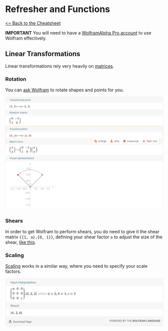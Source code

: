 # Refresher and Functions

[<= Back to the Cheatsheet](../WolframCheatsheet.md)

**IMPORTANT** You will need to have a [WolframAlpha Pro account](https://www.imperial.ac.uk/admin-services/ict/self-service/computers-printing/devices-and-software/get-software/get-software-for-students/wolfram-alpha-pro/) to use Wolfram effectively.

## Linear Transformations
Linear transformations rely very heavily on [matrices](./matrices.md).

### Rotation
You can [ask Wolfram](https://www.wolframalpha.com/input/?i=%7B1%2C+1%7D+rotate+90+degree) to rotate shapes and points for you. 

<img src="../wolfram_pics/rotation.png">

### Shears
In order to get Wolfram to perform shears, you do need to give it the shear matrix ```{{1, a},{0, 1}}```, defining your shear factor `a` to adjust the size of the shear, [like this](https://www.wolframalpha.com/input/?i=%7B%7B1%2C+a%7D%2C+%7B0%2C+1%7D%7D+.+%7B1%2C+1%7D+where+a%3D2).

### Scaling
[Scaling](https://www.wolframalpha.com/input/?i=%7B%7Ba%2C+0%2C+0%7D%2C+%7B0%2C+b%2C+0%7D%2C%7B0%2C+0%2C+c%7D%7D+.+%7B2%2C+2%2C+2%7D+where+a%3D2%2C+b%3D1%2C+c%3D3) works in a similar way, where you need to specify your scale factors.

<img src="../wolfram_pics/scaling.png">

